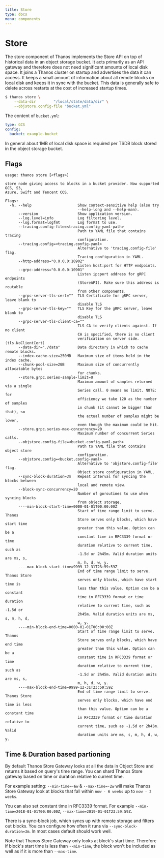```yaml
---
title: Store
type: docs
menu: components
---
```


# Store

The store component of Thanos implements the Store API on top of historical data in an object storage bucket. It acts primarily as an API gateway and therefore does not need significant amounts of local disk space. It joins a Thanos cluster on startup and advertises the data it can access.
It keeps a small amount of information about all remote blocks on local disk and keeps it in sync with the bucket. This data is generally safe to delete across restarts at the cost of increased startup times.

```bash
$ thanos store \
    --data-dir        "/local/state/data/dir" \
    --objstore.config-file "bucket.yml"
```

The content of `bucket.yml`:

```yaml
type: GCS
config:
  bucket: example-bucket
```

In general about 1MB of local disk space is required per TSDB block stored in the object storage bucket.

## Flags

[embedmd]:# (flags/store.txt $)
```$
usage: thanos store [<flags>]

store node giving access to blocks in a bucket provider. Now supported GCS, S3,
Azure, Swift and Tencent COS.

Flags:
  -h, --help                     Show context-sensitive help (also try
                                 --help-long and --help-man).
      --version                  Show application version.
      --log.level=info           Log filtering level.
      --log.format=logfmt        Log format to use.
      --tracing.config-file=<tracing.config-yaml-path>
                                 Path to YAML file that contains tracing
                                 configuration.
      --tracing.config=<tracing.config-yaml>
                                 Alternative to 'tracing.config-file' flag.
                                 Tracing configuration in YAML.
      --http-address="0.0.0.0:10902"
                                 Listen host:port for HTTP endpoints.
      --grpc-address="0.0.0.0:10901"
                                 Listen ip:port address for gRPC endpoints
                                 (StoreAPI). Make sure this address is routable
                                 from other components.
      --grpc-server-tls-cert=""  TLS Certificate for gRPC server, leave blank to
                                 disable TLS
      --grpc-server-tls-key=""   TLS Key for the gRPC server, leave blank to
                                 disable TLS
      --grpc-server-tls-client-ca=""
                                 TLS CA to verify clients against. If no client
                                 CA is specified, there is no client
                                 verification on server side. (tls.NoClientCert)
      --data-dir="./data"        Data directory in which to cache remote blocks.
      --index-cache-size=250MB   Maximum size of items held in the index cache.
      --chunk-pool-size=2GB      Maximum size of concurrently allocatable bytes
                                 for chunks.
      --store.grpc.series-sample-limit=0
                                 Maximum amount of samples returned via a single
                                 Series call. 0 means no limit. NOTE: for
                                 efficiency we take 120 as the number of samples
                                 in chunk (it cannot be bigger than that), so
                                 the actual number of samples might be lower,
                                 even though the maximum could be hit.
      --store.grpc.series-max-concurrency=20
                                 Maximum number of concurrent Series calls.
      --objstore.config-file=<bucket.config-yaml-path>
                                 Path to YAML file that contains object store
                                 configuration.
      --objstore.config=<bucket.config-yaml>
                                 Alternative to 'objstore.config-file' flag.
                                 Object store configuration in YAML.
      --sync-block-duration=3m   Repeat interval for syncing the blocks between
                                 local and remote view.
      --block-sync-concurrency=20
                                 Number of goroutines to use when syncing blocks
                                 from object storage.
      ----min-block-start-time=0000-01-01T00:00:00Z
                                 Start of time range limit to serve. Thanos
                                 Store serves only blocks, which have start time
                                 greater than this value. Option can be a
                                 constant time in RFC3339 format or time
                                 duration relative to current time, such as
                                 -1.5d or 2h45m. Valid duration units are ms, s,
                                 m, h, d, w, y.
      ----max-block-start-time=9999-12-31T23:59:59Z
                                 End of time range limit to serve. Thanos Store
                                 serves only blocks, which have start time is
                                 less than this value. Option can be a constant
                                 time in RFC3339 format or time duration
                                 relative to current time, such as -1.5d or
                                 2h45m. Valid duration units are ms, s, m, h, d,
                                 w, y.
      ----min-block-end-time=0000-01-01T00:00:00Z
                                 Start of time range limit to serve. Thanos
                                 Store serves only blocks, which have end time
                                 greater than this value. Option can be a
                                 constant time in RFC3339 format or time
                                 duration relative to current time, such as
                                 -1.5d or 2h45m. Valid duration units are ms, s,
                                 m, h, d, w, y.
      ----max-block-end-time=9999-12-31T23:59:59Z
                                 End of time range limit to serve. Thanos Store
                                 serves only blocks, which have end time is less
                                 than this value. Option can be a constant time
                                 in RFC3339 format or time duration relative to
                                 current time, such as -1.5d or 2h45m. Valid
                                 duration units are ms, s, m, h, d, w, y.

```

## Time & Duration based partioning

By default Thanos Store Gateway looks at all the data in Object Store and returns it based on query's time range.
You can shard Thanos Store gateway based on time or duration relative to current time.

For example setting: `--min-time=-6w` & `--max-time=-2w` will make Thanos Store Gateway look at blocks that fall within `now - 6 weeks` up to `now - 2 weeks`. 

You can also set constant time in RFC3339 format. For example `--min-time=2018-01-01T00:00:00Z`, `--max-time=2019-01-01T23:59:59Z`.

There is a sync-block job, which syncs up with remote storage and filters out blocks. You can configure how often it runs via `--sync-block-duration=3m`. In most cases default should work well.

Note that Thanos Store Gateway only looks at block's start time.  Therefore if block's start time is less than `--min-time`, the block won't be included as well as if it is more than `--max-time`.

